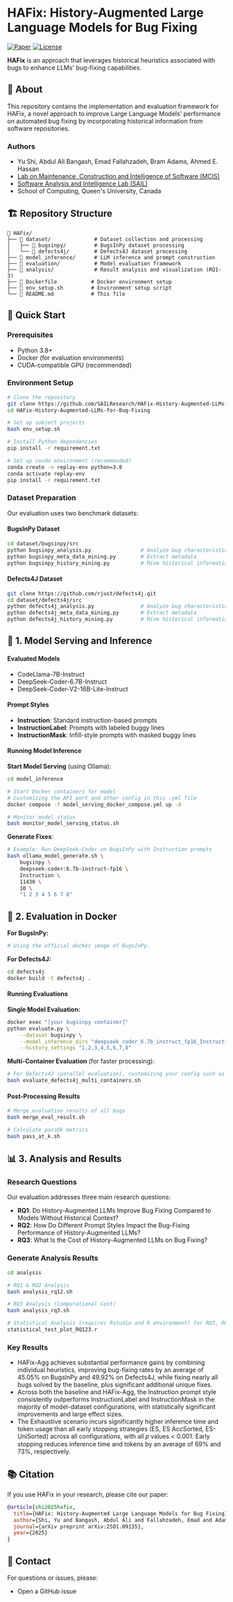 # HAFix: History-Augmented Large Language Models for Bug Fixing

[![Paper](https://img.shields.io/badge/Paper-arXiv:2501.09135-red)](https://arxiv.org/abs/2501.09135)
[![License](https://img.shields.io/badge/License-MIT-blue.svg)](LICENSE)

**HAFix** is an approach that leverages historical heuristics associated with bugs to enhance LLMs' bug-fixing capabilities.

## 📖 About

This repository contains the implementation and evaluation framework for HAFix, a novel approach to improve Large Language Models' performance on automated bug fixing by incorporating historical information from software repositories.

### Authors
- Yu Shi, Abdul Ali Bangash, Emad Fallahzadeh, Bram Adams, Ahmed E. Hassan
- [Lab on Maintenance, Construction and Intelligence of Software (MCIS)](https://mcis.cs.queensu.ca)
- [Software Analysis and Intelligence Lab (SAIL)](https://sail.cs.queensu.ca)
- School of Computing, Queen's University, Canada

## 🏗️ Repository Structure

```
📁 HAFix/
├── 📁 dataset/              # Dataset collection and processing
│   ├── 📁 bugsinpy/         # BugsInPy dataset processing
│   └── 📁 defects4j/        # Defects4J dataset processing
├── 📁 model_inference/      # LLM inference and prompt construction
├── 📁 evaluation/           # Model evaluation framework
├── 📁 analysis/             # Result analysis and visualization (RQ1-3)
├── 📄 Dockerfile           # Docker environment setup
├── 📄 env_setup.sh         # Environment setup script
└── 📄 README.md            # This file
```

## 🚀 Quick Start

### Prerequisites

- Python 3.8+
- Docker (for evaluation environments)
- CUDA-compatible GPU (recommended)

### Environment Setup

```bash
# Clone the repository
git clone https://github.com/SAILResearch/HAFix-History-Augmented-LLMs-for-Bug-Fixing.git
cd HAFix-History-Augmented-LLMs-for-Bug-Fixing

# Set up subject projects
bash env_setup.sh

# Install Python dependencies
pip install -r requirement.txt

# Set up conda environment (recommended)
conda create -n replay-env python=3.8
conda activate replay-env
pip install -r requirement.txt
```

### Dataset Preparation

Our evaluation uses two benchmark datasets:

#### BugsInPy Dataset
```bash
cd dataset/bugsinpy/src
python bugsinpy_analysis.py                # Analyze bug characteristics
python bugsinpy_meta_data_mining.py        # Extract metadata
python bugsinpy_history_mining.py          # Mine historical information
```

#### Defects4J Dataset
```bash
git clone https://github.com/rjust/defects4j.git
cd dataset/defects4j/src
python defects4j_analysis.py               # Analyze bug characteristics  
python defects4j_meta_data_mining.py       # Extract metadata
python defects4j_history_mining.py         # Mine historical information
```

## 🔧 1. Model Serving and Inference 

#### Evaluated Models
- CodeLlama-7B-Instruct
- DeepSeek-Coder-6.7B-Instruct
- DeepSeek-Coder-V2-16B-Lite-Instruct

#### Prompt Styles
- **Instruction**: Standard instruction-based prompts
- **InstructionLabel**: Prompts with labeled buggy lines
- **InstructionMask**: Infill-style prompts with masked buggy lines

#### Running Model Inference

**Start Model Serving** (using Ollama):
```bash
cd model_inference

# Start Docker containers for model
# Customizing the API port and other config in this .yml file
docker compose -f model_serving_docker_compose.yml up -d

# Monitor model status
bash monitor_model_serving_status.sh
```

**Generate Fixes**:
```bash
# Example: Run DeepSeek-Coder on BugsInPy with Instruction prompts
bash ollama_model_generate.sh \
    bugsinpy \
    deepseek-coder:6.7b-instruct-fp16 \
    Instruction \
    11430 \
    10 \
    "1 2 3 4 5 6 7 8"
```

## 🐳 2. Evaluation in Docker

**For BugsInPy:**
```bash
# Using the official docker image of BugsInPy.
```

**For Defects4J:**
```bash
cd defects4j
docker build -t defects4j .
```

#### Running Evaluations

**Single Model Evaluation:**
```bash
docker exec "[your bugsinpy container]"
python evaluate.py \
    --dataset bugsinpy \
    --model_inference_dirs "deepseek_coder_6.7b_instruct_fp16_Instruction" \
    --history_settings "1,2,3,4,5,6,7,8"
```

**Multi-Container Evaluation** (for faster processing):
```bash
# For Defects4J (parallel evaluation), customizing your config such as the number of containers, log file in config file 
bash evaluate_defects4j_multi_containers.sh
```

#### Post-Processing Results

```bash
# Merge evaluation results of all bugs
bash merge_eval_result.sh

# Calculate pass@k metrics
bash pass_at_k.sh
```

## 📊 3. Analysis and Results

### Research Questions

Our evaluation addresses three main research questions:

- **RQ1**: Do History-Augmented LLMs Improve Bug Fixing Compared to Models Without Historical Context?
- **RQ2**: How Do Different Prompt Styles Impact the Bug-Fixing Performance of History-Augmented LLMs?
- **RQ3**: What Is the Cost of History-Augmented LLMs on Bug Fixing?

### Generate Analysis Results

```bash
cd analysis

# RQ1 & RQ2 Analysis
bash analysis_rq12.sh

# RQ3 Analysis (Computational Cost)  
bash analysis_rq3.sh

# Statistical Analysis (requires Rstudio and R environment) for RQ1, RQ2 and RQ3
statistical_test_plot_RQ123.r
```

### Key Results

-  HAFix-Agg achieves substantial performance gains by combining individual heuristics, improving bug-fixing rates 
by an average of 45.05% on BugsInPy and 49.92% on Defects4J, while fixing nearly all bugs solved by the baseline, 
plus significant additional unique fixes.
- Across both the baseline and HAFix-Agg, the Instruction prompt style consistently outperforms InstructionLabel and InstructionMask 
in the majority of model-dataset configurations, with statistically significant improvements and large effect sizes.
- The Exhaustive scenario incurs significantly higher inference time and token usage than all early stopping strategies (ES, ES
AccSorted, ES-UniSorted) across all configurations, with all 𝑝 values < 0.001. Early stopping reduces inference time and tokens by an average of 69% and 73%, respectively.


## 📚 Citation

If you use HAFix in your research, please cite our paper:

```bibtex
@article{shi2025hafix,
  title={HAFix: History-Augmented Large Language Models for Bug Fixing},
  author={Shi, Yu and Bangash, Abdul Ali and Fallahzadeh, Emad and Adams, Bram and Hassan, Ahmed E},
  journal={arXiv preprint arXiv:2501.09135},
  year={2025}
}
```

## 📧 Contact

For questions or issues, please:
- Open a GitHub issue
